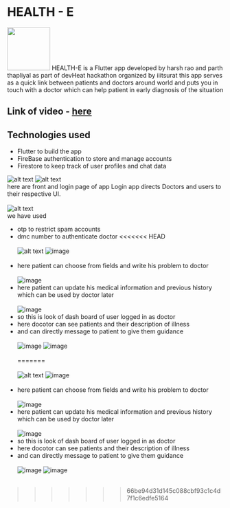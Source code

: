 # HEALTH - E
<img src="https://i.imgur.com/Psax3Iq.png" width="100" height="100"/> 
HEALTH-E is a Flutter app developed by harsh rao and parth thapliyal as part of devHeat hackathon organized by iiitsurat
this app serves as a quick link between patients and doctors around world and puts you in touch with a doctor which can help patient in early diagnosis of the situation

## Link of video - [here](https://drive.google.com/folderview?id=1Yrf3RDyX2q-gqVH3Is8eEKOcgtgkyynP)

## Technologies used
- Flutter to build the app
- FireBase authentication to store and manage accounts
- Firestore to keep track of user profiles and chat data

![alt text](https://i.imgur.com/H3qg6nJ.png) ![alt text](https://i.imgur.com/DmDu30X.png)<br />
here are front and login page of app Login app directs Doctors and users to their respective UI.<br /><br />
![alt text](https://i.imgur.com/TnLVTB2.png)<br />
we have used <br />
- otp to restrict spam accounts
- dmc number to authenticate doctor
<<<<<<< HEAD
  <br /><br />
  ![alt text](https://i.imgur.com/gCwBrYo.png) ![image](https://user-images.githubusercontent.com/75796695/141695211-31c16f49-297e-49d6-b700-b077ffb4f4dd.png)
  <br /><br />
- here patient can choose from fields and write his problem to doctor
  <br /><br />
  ![image](https://user-images.githubusercontent.com/75796695/141695271-5b8feb07-bb6e-435a-8ac3-ed6629798dbb.png)
- here patient can update his medical information and previous history which can be used by doctor later
  <br /><br />
  ![image](https://user-images.githubusercontent.com/75796695/141695416-08476a2d-6fcd-47e0-b0ef-c69640687f25.png)
- so this is look of dash board of user logged in as doctor
- here docotor can see patients and their description of illness
- and can directly message to patient to give them guidance
  <br /><br />
  ![image](https://user-images.githubusercontent.com/75796695/141695541-6e5a5d1d-55a4-4700-94db-daab80755989.png)
  ![image](https://user-images.githubusercontent.com/75796695/141695585-1c0569f2-9e67-4323-be82-639529157eff.png)
  <br /><br />
=======
<br /><br />
![alt text](https://i.imgur.com/gCwBrYo.png) ![image](https://user-images.githubusercontent.com/75796695/141695211-31c16f49-297e-49d6-b700-b077ffb4f4dd.png)
<br /><br />
- here patient can choose from fields and write his problem to doctor
<br /><br />
![image](https://user-images.githubusercontent.com/75796695/141695271-5b8feb07-bb6e-435a-8ac3-ed6629798dbb.png)
- here patient can update his medical information and previous history which can be used by doctor later
<br /><br />
![image](https://user-images.githubusercontent.com/75796695/141695416-08476a2d-6fcd-47e0-b0ef-c69640687f25.png)
- so this is look of dash board of user logged in as doctor 
- here docotor can see patients and their description of illness
- and can directly message to patient to give them guidance
<br /><br />
![image](https://user-images.githubusercontent.com/75796695/141695541-6e5a5d1d-55a4-4700-94db-daab80755989.png)
![image](https://user-images.githubusercontent.com/75796695/141695585-1c0569f2-9e67-4323-be82-639529157eff.png)
<br /><br />
>>>>>>> 66be94d31d145c088cbf93c1c4d7f1c6edfe5164

